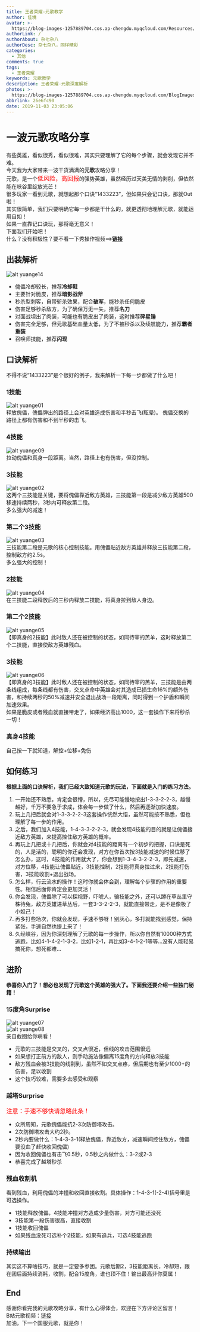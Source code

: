 ```yaml
---
title: 王者荣耀-元歌教学
author: 佳境
avatar: >-
  https://blog-images-1257889704.cos.ap-chengdu.myqcloud.com/Resources/img/custom/avatar.jpg
authorLink: /
authorAbout: 杂七杂八
authorDesc: 杂七杂八，同样精彩
categories:
  - 其他
comments: true
tags:
  - 王者荣耀
keywords: 元歌教学
description: 王者荣耀-元歌深度解析
photos: >-
  https://blog-images-1257889704.cos.ap-chengdu.myqcloud.com/BlogImages/Others/YuanGeTeach/yuange-cover.jpg
abbrlink: 26e6fc90
date: 2019-11-03 23:05:06
---
```

# 一波元歌攻略分享  
有些英雄，看似很秀，看似很难，其实只要理解了它的每个步骤，就会发现它并不难。  
今天我为大家带来一波干货满满的**元歌**攻略分享！  
元歌，是一个<font size="3" color="red">低风险，高回报</font>的强势英雄，虽然经历过天美无情的剥削，但依然能在峡谷里绽放光芒！  
很多玩家一看到元歌，就想起那个口诀“1433223”，但如果只会记口诀，那就Out啦！  
其实很简单，我们只要明确它每一步都是干什么的，就更透彻地理解元歌，就能运用自如！  
如果一直靠记口诀玩，那将毫无意义！  
下面我们开始吧！  
什么？没有积极性？要不看一下秀操作视频==>**[链接](https://www.bilibili.com/video/av89430839/)**  

## 出装解析  
![alt yuange14](https://blog-images-1257889704.cos.ap-chengdu.myqcloud.com/BlogImages/Others/YuanGeTeach/yuange14.jpg)  
* 傀儡冷却较长，推荐**冷却鞋**
* 主要针对脆皮，推荐**暗影战斧**
* 秒杀型刺客，自带斩杀效果，配合**破军**，能秒杀任何脆皮
* 伤害足够秒杀敌方，为了确保万无一失，推荐**名刀**
* 对面战坦出了肉装，可能也有脆皮出了肉装，这时推荐**碎星锤**
* 伤害完全足够，但元歌基础血量太低，为了不被秒杀以及续航能力，推荐**霸者重装**
* 召唤师技能，推荐**闪现**

## 口诀解析  
不得不说“1433223”是个很好的例子，我来解析一下每一步都做了什么吧！  

### 1技能  
![alt yuange01](https://blog-images-1257889704.cos.ap-chengdu.myqcloud.com/BlogImages/Others/YuanGeTeach/yuange01.jpg)  
释放傀儡，傀儡弹出的路径上会对英雄造成伤害和半秒击飞(眩晕)。 傀儡交换的路径上都有伤害和不到半秒的击飞。

### 4技能  
![alt yuange09](https://blog-images-1257889704.cos.ap-chengdu.myqcloud.com/BlogImages/Others/YuanGeTeach/yuange09.jpg)  
拉动傀儡和真身一段距离。当然，路径上也有伤害，但没控制。

### 3技能  
![alt yuange02](https://blog-images-1257889704.cos.ap-chengdu.myqcloud.com/BlogImages/Others/YuanGeTeach/yuange02.jpg)  
这两个三技能是关键，要将傀儡靠近敌方英雄，三技能第一段是减少敌方英雄500移速持续两秒，3秒内可释放第二段。  
多么强大的减速！

### 第二个3技能  
![alt yuange03](https://blog-images-1257889704.cos.ap-chengdu.myqcloud.com/BlogImages/Others/YuanGeTeach/yuange03.jpg)  
三技能第二段是元歌的核心控制技能。用傀儡贴近敌方英雄并释放三技能第二段，控制敌方约2.5s。  
多么强大的控制！

### 2技能  
![alt yuange04](https://blog-images-1257889704.cos.ap-chengdu.myqcloud.com/BlogImages/Others/YuanGeTeach/yuange04.jpg)  
在三技能二段释放后的三秒内释放二技能，将真身拉到敌人身边。

### 第二个2技能  
![alt yuange05](https://blog-images-1257889704.cos.ap-chengdu.myqcloud.com/BlogImages/Others/YuanGeTeach/yuange05.jpg)  
【即真身的2技能】此时敌人还在被控制的状态，如同待宰的羔羊，这时释放第二个二技能，直接使敌方英雄残血。

### 3技能  
![alt yuange06](https://blog-images-1257889704.cos.ap-chengdu.myqcloud.com/BlogImages/Others/YuanGeTeach/yuange06.jpg)  
【即真身的3技能】此时敌人还在被控制的状态，如同待宰的羔羊，三技能是由两条线组成，每条线都有伤害，交叉点命中英雄会对其造成已损生命16%的额外伤害，和持续两秒的50%减速并安全退出战场一段距离，同时得到一个护盾和瞬间加速效果。  
如果是脆皮或者残血就直接带走了，如果经济高出1000，这一套操作下来将秒杀一切！

### 真身4技能 
自己按一下就知道，解控+位移+免伤

## 如何练习  
**根据上面的口诀解析，我们已经大致知道元歌的玩法，下面就是入门的练习方法。**  
1. 一开始还不熟悉，肯定会很懵，所以，先尽可能慢地按出1-3-3-2-2-3，越慢越好，千万不要急于求成，体会每一步做了什么，然后再逐渐加快速度。  
2. 玩上几把后就会对1-3-3-2-2-3这套操作恍然大悟，虽然可能按不熟悉，但也理解了每一步的作用。  
3. 之后，我们加入4技能，1-4-3-3-2-2-3，就会发现4技能的目的就是让傀儡接近敌方英雄，来提高控住敌方英雄的概率。  
4. 再玩上几把或十几把后，你就会对4技能的距离有一个初步的把握，口诀是死的，人是活的，聪明的你还会发现，对方在你首次按3技能减速的时候位移了怎么办，这时，4技能的作用就大了，你会想到1-3-4-3-2-2-3，即先减速，对方位移，4技能让傀儡贴近，3技能控制，2技能将真身拉过来，2技能打伤害，3技能收割+退出战场。  
5. 怎么样，行云流水的操作！这时你就会体会到，理解每个步骤的作用的重要性。相信后面你肯定会更加灵活！  
6. 你会发现，傀儡除了可以探视野，吓唬人，骗技能之外，还可以蹲在草丛里守株待兔，敌方英雄进草丛后，一套3-3-2-2-3，就能直接带走，是不是像极了小妲己！  
7. 再多打些场次，你就会发现，手速不够呀！别灰心，多打就能找到感觉，保持紧张，手速自然也提上来了！  
8. 久经峡谷，因为你深刻理解了元歌的每一步操作，所以你自然有10000种方式逃跑，比如4-1-4-2-1-3-2，比如1-2-1，再比如3-4-1-2-1等等...没有人能轻易搞死你，想死都难...  

## 进阶  
**恭喜你入门了！想必也发现了元歌这个英雄的强大了。下面我还要介绍一些独门秘籍！**

### 15度角Surprise  
![alt yuange07](https://blog-images-1257889704.cos.ap-chengdu.myqcloud.com/BlogImages/Others/YuanGeTeach/yuange07.JPG)  
![alt yuange08](https://blog-images-1257889704.cos.ap-chengdu.myqcloud.com/BlogImages/Others/YuanGeTeach/yuange08.JPG)  
亲自截图给你萌看！  
* 元歌的三技能是交叉的，交叉点很近，但线的攻击范围很远  
* 如果想打正前方的敌人，则手动施法像偏离15度角的方向释放3技能
* 敌方残血会被3技能的线刮到，虽然不如交叉点疼，但后期也有至少1000+的伤害，足以收割  
* 这个技巧较难，需要多去感受和观察


### 越塔Surprise
<font size="3" color="red">注意：手速不够快请忽略此条！</font>  
* 众所周知，元歌傀儡能抗2-3次防御塔攻击。
* 2次防御塔攻击大约2秒。
* 2秒内要做什么：1-4-3-3-1(释放傀儡，靠近敌方，减速瞬间控住敌方，傀儡要没血了赶快收回傀儡)
* 因为收回傀儡也有击飞0.5秒，0.5秒之内做什么：3-2或2-3
* 恭喜完成了越塔秒杀


### 残血收割机  
看到残血，利用傀儡的冲撞和收回直接收割。具体操作：1-4-3-1(-2-4)括号里是可选操作。  
* 1技能释放傀儡，4技能冲撞对方造成少量伤害，对方可能还没死
* 3技能第一段伤害很高，直接收割
* 1技能收回傀儡
* 如果残血没死可选补个2技能，如果有追兵，可选4技能逃跑


### 持续输出
其实这不算啥技巧，就是一定要多参团。元歌后期2，3技能距离长，冷却短，跟在团后面持续消耗，收割，配合15度角，谁也顶不住！输出最高非你莫属！


## End
感谢你看完我的元歌攻略分享，有什么心得体会，欢迎在下方评论区留言！  
B站元歌视频：[链接](https://www.bilibili.com/video/av89430839/)  
加油，下一个国服元歌，就是你！